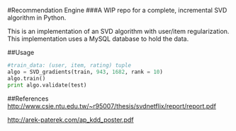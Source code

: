 #Recommendation Engine
###A WIP repo for a complete, incremental SVD algorithm in Python.

This is an implementation of an SVD algorithm with user/item regularization.
This implementation uses a MySQL database to hold the data.

##Usage

```Python
#train_data: (user, item, rating) tuple
algo = SVD_gradients(train, 943, 1682, rank = 10)
algo.train()
print algo.validate(test)
```

##References
http://www.csie.ntu.edu.tw/~r95007/thesis/svdnetflix/report/report.pdf

http://arek-paterek.com/ap_kdd_poster.pdf

